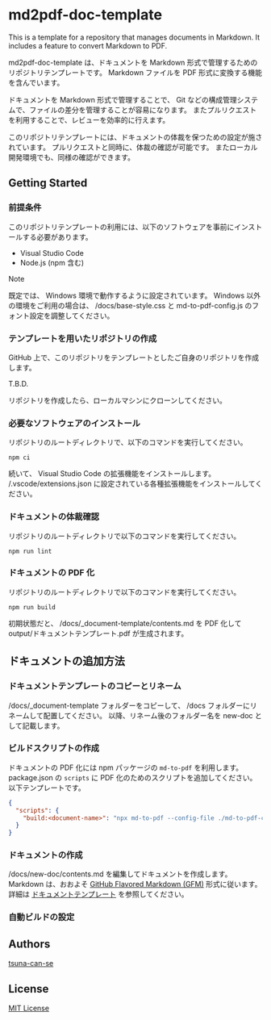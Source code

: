 <!-- cspell:ignore tsuna -->
# md2pdf-doc-template

This is a template for a repository that manages documents in Markdown.
It includes a feature to convert Markdown to PDF.

md2pdf-doc-template は、ドキュメントを Markdown 形式で管理するためのリポジトリテンプレートです。
Markdown ファイルを PDF 形式に変換する機能を含んでいます。

ドキュメントを Markdown 形式で管理することで、 Git などの構成管理システムで、ファイルの差分を管理することが容易になります。
またプルリクエストを利用することで、レビューを効率的に行えます。

このリポジトリテンプレートには、ドキュメントの体裁を保つための設定が施されています。
プルリクエストと同時に、体裁の確認が可能です。
またローカル開発環境でも、同様の確認ができます。

## Getting Started

### 前提条件

このリポジトリテンプレートの利用には、以下のソフトウェアを事前にインストールする必要があります。

- Visual Studio Code
- Node.js (npm 含む)

> [!NOTE]
> 既定では、 Windows 環境で動作するように設定されています。
> Windows 以外の環境をご利用の場合は、 /docs/base-style.css と md-to-pdf-config.js のフォント設定を調整してください。

### テンプレートを用いたリポジトリの作成

GitHub 上で、このリポジトリをテンプレートとしたご自身のリポジトリを作成します。

T.B.D.

リポジトリを作成したら、ローカルマシンにクローンしてください。

### 必要なソフトウェアのインストール

リポジトリのルートディレクトリで、以下のコマンドを実行してください。

```plane
npm ci
```

続いて、 Visual Studio Code の拡張機能をインストールします。
/.vscode/extensions.json に設定されている各種拡張機能をインストールしてください。

### ドキュメントの体裁確認

リポジトリのルートディレクトリで以下のコマンドを実行してください。

```plane
npm run lint
```

### ドキュメントの PDF 化

リポジトリのルートディレクトリで以下のコマンドを実行してください。

```plane
npm run build
```

初期状態だと、 /docs/_document-template/contents.md を PDF 化して output/ドキュメントテンプレート.pdf が生成されます。

## ドキュメントの追加方法

### ドキュメントテンプレートのコピーとリネーム

/docs/_document-template フォルダーをコピーして、 /docs フォルダーにリネームして配置してください。
以降、リネーム後のフォルダー名を new-doc として記載します。

### ビルドスクリプトの作成

ドキュメントの PDF 化には npm パッケージの `md-to-pdf` を利用します。
package.json の `scripts` に PDF 化のためのスクリプトを追加してください。
以下テンプレートです。

```json
{
  "scripts": {
    "build:<document-name>": "npx md-to-pdf --config-file ./md-to-pdf-config.json ./docs/<document-name>/contents.md",
  }
}
```

### ドキュメントの作成

/docs/new-doc/contents.md を編集してドキュメントを作成します。
Markdown は、おおよそ [GitHub Flavored Markdown (GFM)](https://github.github.com/gfm/) 形式に従います。
詳細は [ドキュメントテンプレート](/docs/_document-template/contents.md) を参照してください。

### 自動ビルドの設定



## Authors

[tsuna-can-se](https://github.com/tsuna-can-se)

## License

[MIT License](/LICENSE)
